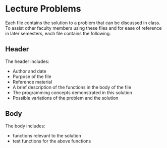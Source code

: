 # Lecture Problems

Each file contains the solution to a problem that can be discussed in class. To assist other faculty members using these files and for ease of reference in later semesters, each file contains the following.

## Header
The header includes:
- Author and date
- Purpose of the file
- Reference material
- A brief description of the functions in the body of the file
- The programming concepts demonstrated in this solution
- Possible variations of the problem and the solution

## Body
The body includes:
- functions relevant to the solution
- test functions for the above functions

